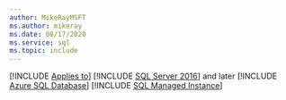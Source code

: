 ```yaml
---
author: MikeRayMSFT
ms.author: mikeray
ms.date: 08/17/2020
ms.service: sql
ms.topic: include
---
```


[!INCLUDE [Applies to](../../includes/applies-md.md)] [!INCLUDE [SQL Server 2016](_ss2016.md)] and later [!INCLUDE [Azure SQL Database](_asdb.md)] [!INCLUDE [SQL Managed Instance](_asmi.md)]